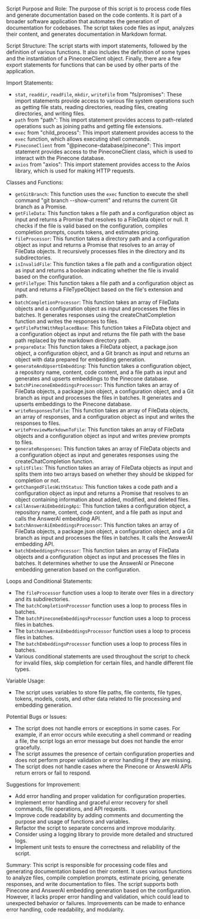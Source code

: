 Script Purpose and Role:
The purpose of this script is to process code files and generate documentation based on the code contents. It is part of a broader software application that automates the generation of documentation for codebases. The script takes code files as input, analyzes their content, and generates documentation in Markdown format.

Script Structure:
The script starts with import statements, followed by the definition of various functions. It also includes the definition of some types and the instantiation of a PineconeClient object. Finally, there are a few export statements for functions that can be used by other parts of the application.

Import Statements:
- `stat`, `readdir`, `readFile`, `mkdir`, `writeFile` from "fs/promises": These import statements provide access to various file system operations such as getting file stats, reading directories, reading files, creating directories, and writing files.
- `path` from "path": This import statement provides access to path-related operations such as joining paths and getting file extensions.
- `exec` from "child_process": This import statement provides access to the `exec` function, which allows executing shell commands.
- `PineconeClient` from "@pinecone-database/pinecone": This import statement provides access to the PineconeClient class, which is used to interact with the Pinecone database.
- `axios` from "axios": This import statement provides access to the Axios library, which is used for making HTTP requests.

Classes and Functions:
- `getGitBranch`: This function uses the `exec` function to execute the shell command "git branch --show-current" and returns the current Git branch as a Promise.
- `getFileData`: This function takes a file path and a configuration object as input and returns a Promise that resolves to a FileData object or null. It checks if the file is valid based on the configuration, compiles completion prompts, counts tokens, and estimates pricing.
- `fileProcessor`: This function takes a directory path and a configuration object as input and returns a Promise that resolves to an array of FileData objects. It recursively processes files in the directory and its subdirectories.
- `isInvalidFile`: This function takes a file path and a configuration object as input and returns a boolean indicating whether the file is invalid based on the configuration.
- `getFileType`: This function takes a file path and a configuration object as input and returns a FileTypeObject based on the file's extension and path.
- `batchCompletionProcessor`: This function takes an array of FileData objects and a configuration object as input and processes the files in batches. It generates responses using the createChatCompletion function and writes the responses to files.
- `getFilePathWithReplacedBase`: This function takes a FileData object and a configuration object as input and returns the file path with the base path replaced by the markdown directory path.
- `prepareData`: This function takes a FileData object, a package.json object, a configuration object, and a Git branch as input and returns an object with data prepared for embedding generation.
- `generateAndUpsertEmbedding`: This function takes a configuration object, a repository name, content, code content, and a file path as input and generates and upserts embeddings to the Pinecone database.
- `batchPineconeEmbeddingsProcessor`: This function takes an array of FileData objects, a package.json object, a configuration object, and a Git branch as input and processes the files in batches. It generates and upserts embeddings to the Pinecone database.
- `writeResponsesToFile`: This function takes an array of FileData objects, an array of responses, and a configuration object as input and writes the responses to files.
- `writePreviewMarkdownToFile`: This function takes an array of FileData objects and a configuration object as input and writes preview prompts to files.
- `generateResponses`: This function takes an array of FileData objects and a configuration object as input and generates responses using the createChatCompletion function.
- `splitFiles`: This function takes an array of FileData objects as input and splits them into two arrays based on whether they should be skipped for completion or not.
- `getChangedFilesWithStatus`: This function takes a code path and a configuration object as input and returns a Promise that resolves to an object containing information about added, modified, and deleted files.
- `callAnswerAiEmbeddingApi`: This function takes a configuration object, a repository name, content, code content, and a file path as input and calls the AnswerAI embedding API.
- `batchAnswerAiEmbeddingsProcessor`: This function takes an array of FileData objects, a package.json object, a configuration object, and a Git branch as input and processes the files in batches. It calls the AnswerAI embedding API.
- `batchEmbeddingsProcessor`: This function takes an array of FileData objects and a configuration object as input and processes the files in batches. It determines whether to use the AnswerAI or Pinecone embedding generation based on the configuration.

Loops and Conditional Statements:
- The `fileProcessor` function uses a loop to iterate over files in a directory and its subdirectories.
- The `batchCompletionProcessor` function uses a loop to process files in batches.
- The `batchPineconeEmbeddingsProcessor` function uses a loop to process files in batches.
- The `batchAnswerAiEmbeddingsProcessor` function uses a loop to process files in batches.
- The `batchEmbeddingsProcessor` function uses a loop to process files in batches.
- Various conditional statements are used throughout the script to check for invalid files, skip completion for certain files, and handle different file types.

Variable Usage:
- The script uses variables to store file paths, file contents, file types, tokens, models, costs, and other data related to file processing and embedding generation.

Potential Bugs or Issues:
- The script does not handle errors or exceptions in some cases. For example, if an error occurs while executing a shell command or reading a file, the script logs an error message but does not handle the error gracefully.
- The script assumes the presence of certain configuration properties and does not perform proper validation or error handling if they are missing.
- The script does not handle cases where the Pinecone or AnswerAI APIs return errors or fail to respond.

Suggestions for Improvement:
- Add error handling and proper validation for configuration properties.
- Implement error handling and graceful error recovery for shell commands, file operations, and API requests.
- Improve code readability by adding comments and documenting the purpose and usage of functions and variables.
- Refactor the script to separate concerns and improve modularity.
- Consider using a logging library to provide more detailed and structured logs.
- Implement unit tests to ensure the correctness and reliability of the script.

Summary:
This script is responsible for processing code files and generating documentation based on their content. It uses various functions to analyze files, compile completion prompts, estimate pricing, generate responses, and write documentation to files. The script supports both Pinecone and AnswerAI embedding generation based on the configuration. However, it lacks proper error handling and validation, which could lead to unexpected behavior or failures. Improvements can be made to enhance error handling, code readability, and modularity.
